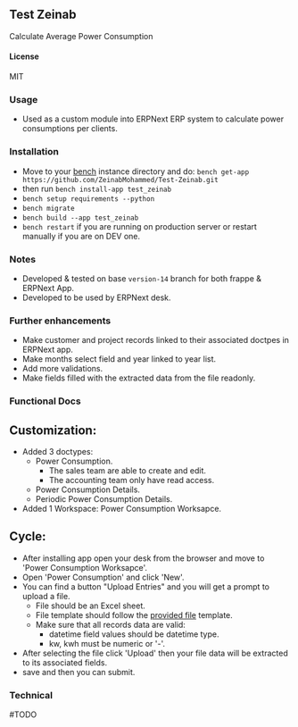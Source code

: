 ## Test Zeinab

Calculate Average Power Consumption

#### License

MIT

### Usage
* Used as a custom module into ERPNext ERP system to calculate power consumptions per clients.

### Installation
+ Move to your [bench](https://github.com/frappe/bench) instance directory and do:
`bench get-app https://github.com/ZeinabMohammed/Test-Zeinab.git`
+ then run `bench install-app test_zeinab`
+ `bench setup requirements --python`
+ `bench migrate`
+ `bench build --app test_zeinab`
+ `bench restart` if you are running on production server or restart manually if you are on DEV one.
### Notes
* Developed  & tested on base `version-14` branch for both frappe & ERPNext App.
* Developed to be used by ERPNext desk.


### Further enhancements
* Make customer and project records linked to their associated doctpes in ERPNext app.
* Make months select field and year linked to year list.
* Add more validations.
* Make fields filled with the extracted data from the file readonly.


### Functional Docs
## Customization:
+ Added 3 doctypes:
  + Power Consumption.
    + The sales team are able to create and edit.
    + The accounting team only have read access.
  + Power Consumption Details.
  + Periodic Power Consumption Details.
+ Added 1 Workspace: Power Consumption Worksapce.
 

## Cycle:
- After installing app open your desk from the browser and move to 'Power Consumption Worksapce'.
- Open 'Power Consumption' and click 'New'.
- You can find a button "Upload Entries" and you will  get a prompt to upload a file.
  - File should be an Excel sheet.
  - File template should follow the [provided file](Records%202%20%281%29.xlsx) template.
  - Make sure that all records data are valid:
    - datetime field values should be datetime type.
    - kw, kwh must be numeric or '-'.
- After selecting the file click 'Upload' then your file data will be extracted to its associated fields.
- save and then you can submit.

### Technical
#TODO